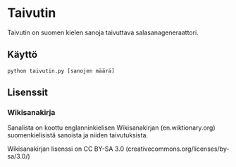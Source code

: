 # Taivutin

Taivutin on suomen kielen sanoja taivuttava salasanageneraattori.

## Käyttö

`python taivutin.py [sanojen määrä]`

## Lisenssit

### Wikisanakirja

Sanalista on koottu englanninkielisen Wikisanakirjan (en.wiktionary.org) suomenkielisistä sanoista ja niiden taivutuksista.

Wikisanakirjan lisenssi on CC BY-SA 3.0 (creativecommons.org/licenses/by-sa/3.0/)
